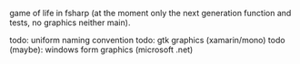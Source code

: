 game of life in fsharp
(at the moment only the next generation function and tests, no graphics neither main).

todo: uniform naming convention
todo: gtk graphics (xamarin/mono)
todo (maybe): windows form graphics (microsoft .net)
